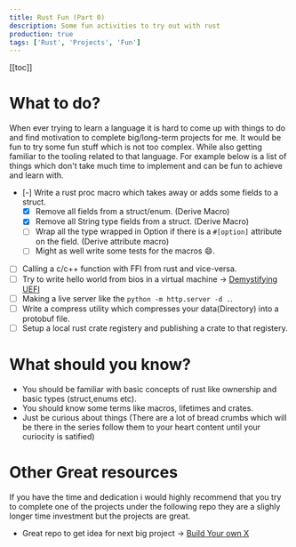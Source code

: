 ```yaml
---
title: Rust Fun (Part 0)
description: Some fun activities to try out with rust
production: true
tags: ['Rust', 'Projects', 'Fun']
---
```



[[toc]]

# What to do?
When ever trying to learn a language it is hard to come up with things to do and find motivation to complete big/long-term projects for me.
It would be fun to try some fun stuff which is not too complex. While also getting familiar to the tooling related to that language.
For example below is a list of things which don't take much time to implement and can be fun to achieve and learn with.

- [-] Write a rust proc macro which takes away or adds some fields to a struct.
    - [X] Remove all fields from a struct/enum. (Derive Macro)
    - [X] Remove all String type fields from a struct. (Derive Macro)
    - [ ] Wrap all the type wrapped in Option if there is a `#[option]` attribute on the field. (Derive attribute macro) 
    - [ ] Might as well write some tests for the macros :smile:.
- [ ] Calling a c/c++ function with FFI from rust and vice-versa.
- [ ] Try to write hello world from bios in a virtual machine -> [Demystifying UEFI](https://animeshz.github.io/site/blogs/demystifying-uefi.html)
- [ ] Making a live server like the `python -m http.server -d .`.
- [ ] Write a compress utility which compresses your data(Directory) into a protobuf file.
- [ ] Setup a local rust crate registery and publishing a crate to that registery.

# What should you know?
- You should be familiar with basic concepts of rust like ownership and basic types (struct,enums etc).
- You should know some terms like macros, lifetimes and crates.
- Just be curious about things (There are a lot of bread crumbs which will be there in the series follow them to your heart content until your curiocity is satified)

# Other Great resources
If you have the time and dedication i would highly recommend that you try to complete one of the projects under the following repo they are a slighly longer time investment but the projects are great.


- Great repo to get idea for next big project -> [Build Your own X](https://github.com/codecrafters-io/build-your-own-x)
